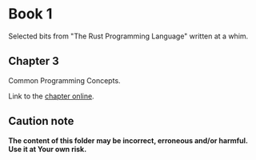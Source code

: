 # Book 1

Selected bits from "The Rust Programming Language" written at a whim.

## Chapter 3

Common Programming Concepts.

Link to the [chapter online](https://doc.rust-lang.org/book/ch03-00-common-programming-concepts.html).

## Caution note

**The content of this folder may be incorrect, erroneous and/or harmful. Use it at Your own risk.**
